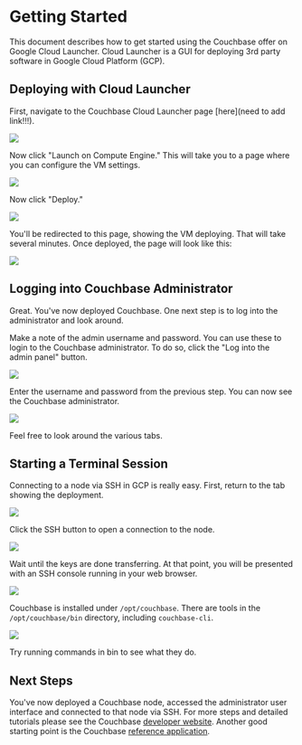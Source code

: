 # Getting Started

This document describes how to get started using the Couchbase offer on Google Cloud Launcher.  Cloud Launcher is a GUI for deploying 3rd party software in Google Cloud Platform (GCP).

## Deploying with Cloud Launcher

First, navigate to the Couchbase Cloud Launcher page [here](need to add link!!!).

![](./images/vm1.png)

Now click "Launch on Compute Engine."  This will take you to a page where you can configure the VM settings.

![](./images/vm2.png)

Now click "Deploy."

![](./images/vm3.png)

You'll be redirected to this page, showing the VM deploying.  That will take several minutes.  Once deployed, the page will look like this:

![](./images/vm4.png)

## Logging into Couchbase Administrator

Great.  You've now deployed Couchbase.  One next step is to log into the administrator and look around.

Make a note of the admin username and password.  You can use these to login to the Couchbase administrator.  To do so, click the "Log into the admin panel" button.

![](./images/vm5.png)

Enter the username and password from the previous step.  You can now see the Couchbase administrator.

![](./images/vm6.png)

Feel free to look around the various tabs.

## Starting a Terminal Session

Connecting to a node via SSH in GCP is really easy.  First, return to the tab showing the deployment.

![](./images/vm7.png)

Click the SSH button to open a connection to the node.

![](./images/vm8.png)

Wait until the keys are done transferring.  At that point, you will be presented with an SSH console running in your web browser.

![](./images/vm9.png)

Couchbase is installed under `/opt/couchbase`.  There are tools in the `/opt/couchbase/bin` directory, including `couchbase-cli`.

![](./images/vm10.png)

Try running commands in bin to see what they do.

## Next Steps

You've now deployed a Couchbase node, accessed the administrator user interface and connected to that node via SSH.  For more steps and detailed tutorials please see the Couchbase [developer website](https://developer.couchbase.com/).  Another good starting point is the Couchbase [reference application](https://www.couchbase.com/get-started-developing-nosql#Try_The_Reference_Application).

